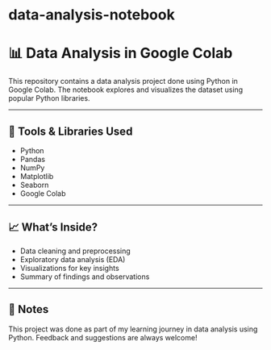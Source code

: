 # data-analysis-notebook

# 📊 Data Analysis in Google Colab

This repository contains a data analysis project done using Python in Google Colab. The notebook explores and visualizes the dataset using popular Python libraries.

---

## 🧰 Tools & Libraries Used

- Python
- Pandas
- NumPy
- Matplotlib
- Seaborn
- Google Colab


---

## 📈 What’s Inside?

- Data cleaning and preprocessing
- Exploratory data analysis (EDA)
- Visualizations for key insights
- Summary of findings and observations

---


## 📝 Notes

This project was done as part of my learning journey in data analysis using Python. Feedback and suggestions are always welcome!


